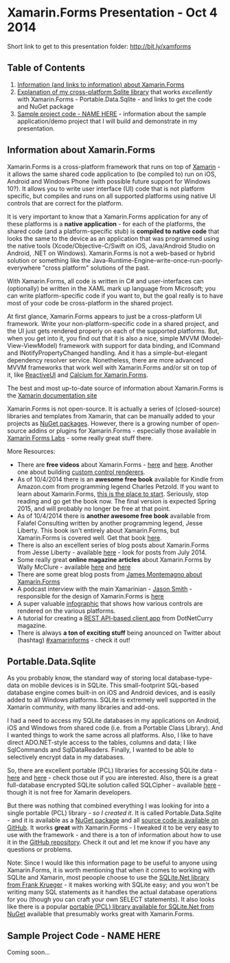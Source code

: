 Xamarin.Forms Presentation - Oct 4 2014
=======================================

Short link to get to this presentation folder: http://bit.ly/xamforms

Table of Contents
-----------------

  1. [Information (and links to information) about Xamarin.Forms](https://github.com/ellisnet/TwinCitiesCodeCamp/tree/master/2014-10-04%20Xamarin.Forms#information-about-xamarinforms)
  2. [Explanation of my cross-platform Sqlite library](https://github.com/ellisnet/TwinCitiesCodeCamp/tree/master/2014-10-04%20Xamarin.Forms#portabledatasqlite) that works *excellently* with Xamarin.Forms - Portable.Data.Sqlite - and links to get the code and NuGet package
  3. [Sample project code - NAME HERE](https://github.com/ellisnet/TwinCitiesCodeCamp/tree/master/2014-10-04%20Xamarin.Forms#sample-project-code) - information about the sample application/demo project that I will build and demonstrate in my presentation.

Information about Xamarin.Forms
-------------------------------

Xamarin.Forms is a cross-platform framework that runs on top of [Xamarin](http://xamarin.com/platform) - it allows the same shared code application to (be compiled to) run on iOS, Android and Windows Phone (with possible future support for Windows 10?). It allows you to write user interface (UI) code that is not platform specific, but compiles and runs on all supported platforms using native UI controls that are correct for the platform.

It is very important to know that a Xamarin.Forms application for any of these platforms is a **native application** - for each of the platforms, the shared code (and a platform-specific stub) is **compiled to native code** that looks the same to the device as an application that was programmed using the native tools (Xcode/Objective-C/Swift on iOS, Java/Android Studio on Android, .NET on Windows). Xamarin.Forms is not a web-based or hybrid solution or something like the Java-Runtime-Engine-write-once-run-poorly-everywhere "cross platform" solutions of the past.

With Xamarin.Forms, all code is written in C# and user-interfaces can (optionally) be written in the XAML mark up language from Microsoft; you can write platform-specific code if you want to, but the goal really is to have most of your code be cross-platform in the shared project.

At first glance, Xamarin.Forms appears to just be a cross-platform UI framework. Write your non-platform-specific code in a shared project, and the UI just gets rendered properly on each of the supported platforms. But, when you get into it, you find out that it is also a nice, simple MVVM (Model-View-ViewModel) framework with support for data binding, and ICommand and INotifyPropertyChanged handling.  And it has a simple-but-elegant dependency resolver service.  Nonetheless, there are more advanced MVVM frameworks that work well with Xamarin.Forms and/or sit on top of it, like [ReactiveUI](https://github.com/reactiveui/ReactiveUI) and [Calcium for Xamarin.Forms](http://www.codeproject.com/Articles/818278/Introducing-Calcium-for-Xamarin-Forms).

The best and most up-to-date source of information about Xamarin.Forms is the [Xamarin documentation site](http://developer.xamarin.com/guides/cross-platform/xamarin-forms/)

Xamarin.Forms is not open-source.  It is actually a series of (closed-source) libraries and templates from Xamarin, that can be manually added to your projects as [NuGet packages](http://www.nuget.org/packages/Xamarin.Forms/).  However, there is a growing number of open-source addins or plugins for Xamarin.Forms - especially those available in [Xamarin Forms Labs](https://github.com/XForms/Xamarin-Forms-Labs) - some really great stuff there.

More Resources:
  * There are **free videos** about Xamarin.Forms - [here](http://blog.xamarin.com/webinar-recording-meet-xamarin.forms/) and  [here](http://blog.xamarin.com/video-xamarin-forms-over-90-code-re-use-and-access-to-native-features/).  Another one about building [custom control renderers](http://developer.xamarin.com/videos/cross-platform/xamarinforms-custom-renderers/).
  * As of 10/4/2014 there is an **awesome free book** available for Kindle from Amazon.com from programming legend Charles Petzold.  If you want to learn about Xamarin.Forms, [this is the place to start](http://www.amazon.com/Creating-Xamarin-Forms-Preview-Developer-Reference-ebook/dp/B00NXYJ8DK/). Seriously, stop reading and go get the book now.  The final version is expected Spring 2015, and will probably no longer be free at that point.
  * As of 10/4/2014 there is **another awesome free book** available from Falafel Consulting written by another programming legend, Jesse Liberty.  This book isn't entirely about Xamarin.Forms, but Xamarin.Forms is covered well.  Get that book  [here](http://falafel.com/landing-pages/learning-xamarin-ebook-download).
  * There is also an excellent series of blog posts about Xamarin.Forms from Jesse Liberty - available [here](http://blog.falafel.com/author/jesse-liberty/) - look for posts from July 2014.
  * Some really great **online magazine articles** about Xamarin.Forms by Wally McClure - available [here](http://visualstudiomagazine.com/articles/2014/09/01/xamarin-forms.aspx) and [here](http://visualstudiomagazine.com/articles/2014/09/01/simplifying-cross-platform-mobile-app-dev.aspx)
  * There are some great blog posts from [James Montemagno about Xamarin.Forms](http://motzcod.es/tagged/xamarin.forms)
  * A podcast interview with the main Xamarinian - [Jason Smith](https://twitter.com/jassmith87) - responsible for the design of Xamarin.Forms is [here](http://gonemobile.io/blog/e0013-xamarin-forms/)
  * A super valuable [infographic](http://cdn1.xamarin.com/webimages/images/infographics/xamarin-mobile-controls-infographic-062014.pdf) that shows how various controls are rendered on the various platforms.
  * A tutorial for creating a [REST API-based client app](http://www.dotnetcurry.com/showarticle.aspx?ID=1029) from DotNetCurry magazine. 
  * There is always **a ton of exciting stuff** being anounced on Twitter about (hashtag) [#xamarinforms](https://twitter.com/hashtag/xamarinforms?f=realtime&src=hash) - check it out!

Portable.Data.Sqlite
--------------------

As you probably know, the standard way of storing local database-type-data on mobile devices is in SQLite.  This small-footprint SQL-based database engine comes built-in on iOS and Android devices, and is easily added to all Windows platforms. SQLite is extremely well supported in the Xamarin community, with many libraries and add-ons.

I had a need to access my SQLite databases in my applications on Android, iOS and Windows from shared code (i.e. from a Portable Class Library). And I wanted things to work the same across all platforms.  Also, I like to have direct ADO.NET-style access to the tables, columns and data; I like SqlCommands and SqlDataReaders. Finally, I wanted to be able to selectively encrypt data in my databases.

So, there are excellent portable (PCL) libraries for accessing SQLite data - [here](https://github.com/ericsink/SQLitePCL.raw) and [here](https://sqlitepcl.codeplex.com/) - check those out if you are interested.  Also, there is a great full-database encrypted SQLite solution called SQLCipher - available [here](https://www.zetetic.net/sqlcipher/) - though it is not free for Xamarin developers.

But there was nothing that combined everything I was looking for into a single portable (PCL) library - *so I created it*.  It is called Portable.Data.Sqlite - and it is available as a [NuGet package](http://www.nuget.org/packages/Portable.Data.Sqlite) and all [source code is available on GitHub](https://github.com/ellisnet/Portable.Data.Sqlite).  It works **great** with Xamarin.Forms - I tweaked it to be very easy to use with the framework - and there is a ton of information about how to use it in the [GitHub repository](https://github.com/ellisnet/Portable.Data.Sqlite). Check it out and let me know if you have any questions or problems.

Note: Since I would like this information page to be useful to anyone using Xamarin.Forms, it is worth mentioning that when it comes to working with SQLite and Xamarin, most peoople choose to use the [SQLite.Net library from Frank Krueger](https://github.com/praeclarum/sqlite-net) - it makes working with SQLite easy; and you won't be writing many SQL statements as it handles the actual database operations for you (though you can craft your own SELECT statements).  It also looks like there is a popular [portable (PCL) library available for SQLite.Net from NuGet](http://www.nuget.org/packages/SQLite.Net-PCL/) available that presumably works great with Xamarin.Forms.

Sample Project Code - NAME HERE
-------------------------------

Coming soon...

